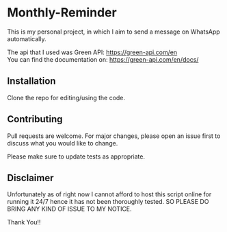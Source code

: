 # Monthly-Reminder

This is my personal project, in which I aim to send a message on WhatsApp automatically.

The api that I used was Green API: https://green-api.com/en 
<br>
You can find the documentation on: https://green-api.com/en/docs/

## Installation

Clone the repo for editing/using the code.

## Contributing

Pull requests are welcome. For major changes, please open an issue first
to discuss what you would like to change.

Please make sure to update tests as appropriate.

## Disclaimer

Unfortunately as of right now I cannot afford to host this script online for running it 24/7 hence it has not been thoroughly tested. SO PLEASE DO BRING ANY KIND OF ISSUE TO MY NOTICE. 

Thank You!!
